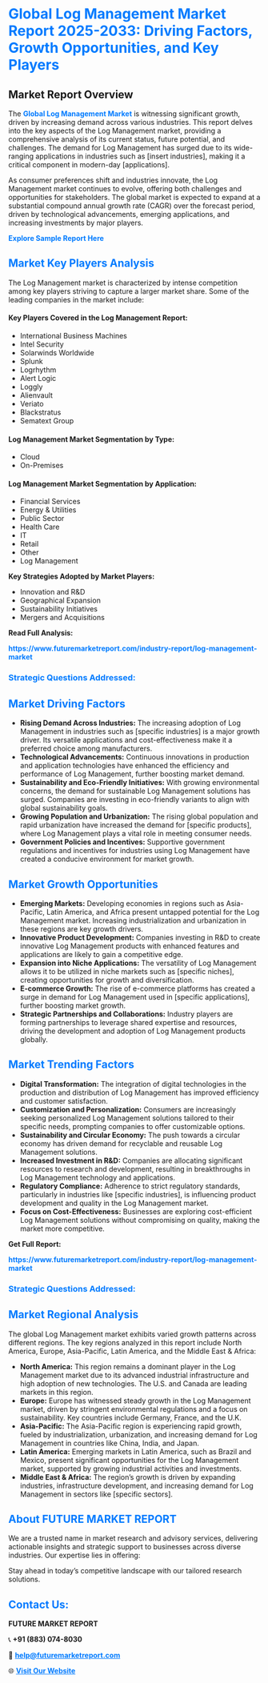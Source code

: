 <h1 style="color: #007BFF;">Global Log Management Market Report 2025-2033: Driving Factors, Growth Opportunities, and Key Players</h1>

<section id="overview">
<h2>Market Report Overview</h2>
<p>The <a href="https://www.futuremarketreport.com/industry-report/log-management-market" style="color: #007BFF; text-decoration: none;"><strong>Global Log Management Market</strong></a> is witnessing significant growth, driven by increasing demand across various industries. This report delves into the key aspects of the Log Management market, providing a comprehensive analysis of its current status, future potential, and challenges. The demand for Log Management has surged due to its wide-ranging applications in industries such as [insert industries], making it a critical component in modern-day [applications].</p>
<p>As consumer preferences shift and industries innovate, the Log Management market continues to evolve, offering both challenges and opportunities for stakeholders. The global market is expected to expand at a substantial compound annual growth rate (CAGR) over the forecast period, driven by technological advancements, emerging applications, and increasing investments by major players.</p>
</section>

<section id="overview">
<p><a href="https://www.futuremarketreport.com/request-sample/reportId=111522" style="color: #007BFF; text-decoration: none;"><strong>Explore Sample Report Here</strong></a></p>
</section>

<section id="key-players">
<h2 style="color: #007BFF;">Market Key Players Analysis</h2>
<p>The Log Management market is characterized by intense competition among key players striving to capture a larger market share. Some of the leading companies in the market include:</p>
<h4>Key Players Covered in the Log Management Report:</h4>
<ul><li>International Business Machines</li><li>Intel Security</li><li>Solarwinds Worldwide</li><li>Splunk</li><li>Logrhythm</li><li>Alert Logic</li><li>Loggly</li><li>Alienvault</li><li>Veriato</li><li>Blackstratus</li><li>Sematext Group</li></ul>
<h4>Log Management Market Segmentation by Type:</h4>
<ul><li>Cloud</li><li>On-Premises</li></ul>

<h4>Log Management Market Segmentation by Application:</h4>
<ul><li>Financial Services</li><li>Energy &amp; Utilities</li><li>Public Sector</li><li>Health Care</li><li>IT</li><li>Retail</li><li>Other</li><li>Log Management</li></ul>
<p><strong>Key Strategies Adopted by Market Players:</strong></p>
<ul>
<li>Innovation and R&D</li>
<li>Geographical Expansion</li>
<li>Sustainability Initiatives</li>
<li>Mergers and Acquisitions</li>
</ul>
</section>

<section>
<p><strong>Read Full Analysis: </strong></p><a href="https://www.futuremarketreport.com/industry-report/log-management-market" style="color: #007BFF; text-decoration: none;"><strong>https://www.futuremarketreport.com/industry-report/log-management-market</strong></a>
<h3 style="color: #007BFF;">Strategic Questions Addressed:</h3>
</section>

<section id="driving-factors">
<h2 style="color: #007BFF;">Market Driving Factors</h2>
<ul>
<li><strong>Rising Demand Across Industries:</strong> The increasing adoption of Log Management in industries such as [specific industries] is a major growth driver. Its versatile applications and cost-effectiveness make it a preferred choice among manufacturers.</li>
<li><strong>Technological Advancements:</strong> Continuous innovations in production and application technologies have enhanced the efficiency and performance of Log Management, further boosting market demand.</li>
<li><strong>Sustainability and Eco-Friendly Initiatives:</strong> With growing environmental concerns, the demand for sustainable Log Management solutions has surged. Companies are investing in eco-friendly variants to align with global sustainability goals.</li>
<li><strong>Growing Population and Urbanization:</strong> The rising global population and rapid urbanization have increased the demand for [specific products], where Log Management plays a vital role in meeting consumer needs.</li>
<li><strong>Government Policies and Incentives:</strong> Supportive government regulations and incentives for industries using Log Management have created a conducive environment for market growth.</li>
</ul>
</section>

<section id="growth-opportunities">
<h2 style="color: #007BFF;">Market Growth Opportunities</h2>
<ul>
<li><strong>Emerging Markets:</strong> Developing economies in regions such as Asia-Pacific, Latin America, and Africa present untapped potential for the Log Management market. Increasing industrialization and urbanization in these regions are key growth drivers.</li>
<li><strong>Innovative Product Development:</strong> Companies investing in R&D to create innovative Log Management products with enhanced features and applications are likely to gain a competitive edge.</li>
<li><strong>Expansion into Niche Applications:</strong> The versatility of Log Management allows it to be utilized in niche markets such as [specific niches], creating opportunities for growth and diversification.</li>
<li><strong>E-commerce Growth:</strong> The rise of e-commerce platforms has created a surge in demand for Log Management used in [specific applications], further boosting market growth.</li>
<li><strong>Strategic Partnerships and Collaborations:</strong> Industry players are forming partnerships to leverage shared expertise and resources, driving the development and adoption of Log Management products globally.</li>
</ul>
</section>

<section id="trending-factors">
<h2 style="color: #007BFF;">Market Trending Factors</h2>
<ul>
<li><strong>Digital Transformation:</strong> The integration of digital technologies in the production and distribution of Log Management has improved efficiency and customer satisfaction.</li>
<li><strong>Customization and Personalization:</strong> Consumers are increasingly seeking personalized Log Management solutions tailored to their specific needs, prompting companies to offer customizable options.</li>
<li><strong>Sustainability and Circular Economy:</strong> The push towards a circular economy has driven demand for recyclable and reusable Log Management solutions.</li>
<li><strong>Increased Investment in R&D:</strong> Companies are allocating significant resources to research and development, resulting in breakthroughs in Log Management technology and applications.</li>
<li><strong>Regulatory Compliance:</strong> Adherence to strict regulatory standards, particularly in industries like [specific industries], is influencing product development and quality in the Log Management market.</li>
<li><strong>Focus on Cost-Effectiveness:</strong> Businesses are exploring cost-efficient Log Management solutions without compromising on quality, making the market more competitive.</li>
</ul>
</section>

<section>
<p><strong>Get Full Report: </strong></p><a href="https://www.futuremarketreport.com/industry-report/log-management-market" style="color: #007BFF; text-decoration: none;"><strong>https://www.futuremarketreport.com/industry-report/log-management-market</strong></a>
<h3 style="color: #007BFF;">Strategic Questions Addressed:</h3>
</section>


<section id="regional-analysis">
<h2 style="color: #007BFF;">Market Regional Analysis</h2>
<p>The global Log Management market exhibits varied growth patterns across different regions. The key regions analyzed in this report include North America, Europe, Asia-Pacific, Latin America, and the Middle East & Africa:</p>
<ul>
<li><strong>North America:</strong> This region remains a dominant player in the Log Management market due to its advanced industrial infrastructure and high adoption of new technologies. The U.S. and Canada are leading markets in this region.</li>
<li><strong>Europe:</strong> Europe has witnessed steady growth in the Log Management market, driven by stringent environmental regulations and a focus on sustainability. Key countries include Germany, France, and the U.K.</li>
<li><strong>Asia-Pacific:</strong> The Asia-Pacific region is experiencing rapid growth, fueled by industrialization, urbanization, and increasing demand for Log Management in countries like China, India, and Japan.</li>
<li><strong>Latin America:</strong> Emerging markets in Latin America, such as Brazil and Mexico, present significant opportunities for the Log Management market, supported by growing industrial activities and investments.</li>
<li><strong>Middle East & Africa:</strong> The region’s growth is driven by expanding industries, infrastructure development, and increasing demand for Log Management in sectors like [specific sectors].</li>
</ul>
</section>

<footer>
<h2 style="color: #007BFF;">About FUTURE MARKET REPORT</h2>
<p>We are a trusted name in market research and advisory services, delivering actionable insights and strategic support to businesses across diverse industries. Our expertise lies in offering:</p>

<p>Stay ahead in today’s competitive landscape with our tailored research solutions.</p>

<h2 style="color: #007BFF;">Contact Us:</h2>
<p><strong>FUTURE MARKET REPORT</strong></p>
<p>📞 <strong>+91 (883) 074-8030</strong></p>
<p>📧 <strong><a href="mailto:help@futuremarketreport.com" style="color: #007BFF;">help@futuremarketreport.com</a></strong></p>
<p>🌐 <strong><a href="https://www.futuremarketreport.com/" style="color: #007BFF;">Visit Our Website</a></strong></p>
</footer>